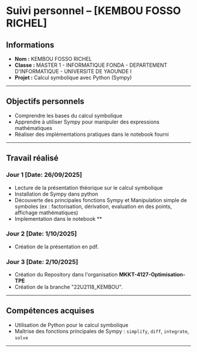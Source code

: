 # Suivi personnel – [KEMBOU FOSSO RICHEL]

##  Informations
- **Nom :** KEMBOU FOSSO RICHEL  
- **Classe :** MASTER 1 - INFORMATIQUE FONDA - DEPARTEMENT D'INFORMATIQUE - UNIVERSITE DE YAOUNDE I  
- **Projet :** Calcul symbolique avec Python (Sympy)  

---

##  Objectifs personnels
- Comprendre les bases du calcul symbolique  
- Apprendre à utiliser Sympy pour manipuler des expressions mathématiques  
- Réaliser des implémentations pratiques dans le notebook fourni  

---

## Travail réalisé

### Jour 1 [Date: 26/09/2025]
- Lecture de la présentation théorique sur le calcul symbolique  
- Installation de Sympy dans python 
- Découverte des principales fonctions Sympy et  Manipulation simple de symboles (ex : factorisation, dérivation, evaluation en des points, affichage mathématiques)
- Implementation dans le notebook **

### Jour 2 [Date: 1/10/2025]
- Création de la présentation en pdf.

### Jour 3 [Date: 2/10/2025]
- Création du Repository dans l'organisation **MKKT-4127-Optimisation-TPE**
- Création de la branche "22U2118_KEMBOU".



----

##  Compétences acquises
- Utilisation de Python pour le calcul symbolique  
- Maîtrise des fonctions principales de Sympy : `simplify`, `diff`, `integrate`, `solve`  
  

---
